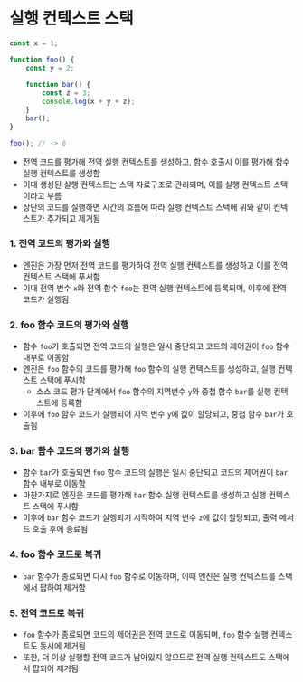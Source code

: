 # 실행 컨텍스트 스택

```js
const x = 1;

function foo() {
	const y = 2;
	
	function bar() {
		const z = 3;
		console.log(x + y + z);
	}
	bar();
}

foo(); // -> 6
```

* 전역 코드를 평가해 전역 실행 컨텍스트를 생성하고, 함수 호출시 이를 평가해 함수 실행 컨텍스트를 생성함
* 이때 생성된 실행 컨텍스트는 스택 자료구조로 관리되며, 이를 실행 컨텍스트 스택이라고 부름
* 상단의 코드를 실행하면 시간의 흐름에 따라 실행 컨텍스트 스택에 위와 같이 컨텍스트가 추가되고 제거됨

### 1. 전역 코드의 평가와 실행

* 엔진은 가장 먼저 전역 코드를 평가하여 전역 실행 컨텍스트를 생성하고 이를 전역 컨텍스트 스택에 푸시함
* 이때 전역 변수 `x`와 전역 함수 `foo`는 전역 실행 컨텍스트에 등록되며, 이후에 전역 코드가 실행됨

### 2. foo 함수 코드의 평가와 실행

* 함수 `foo`가 호출되면 전역 코드의 실행은 일시 중단되고 코드의 제어권이 `foo` 함수 내부로 이동함
* 엔진은 `foo` 함수의 코드를 평가해 `foo` 함수의 실행 컨텍스트를 생성하고, 실행 컨텍스트 스택에 푸시함
	* 소스 코드 평가 단계에서 `foo` 함수의 지역변수 `y`와 중첩 함수 `bar`를 실행 컨텍스트에 등록함
* 이후에 `foo` 함수 코드가 실행되어 지역 변수 `y`에 값이 할당되고, 중첩 함수 `bar`가 호출됨

### 3. bar 함수 코드의 평가와 실행

* 함수 `bar`가 호출되면 `foo` 함수 코드의 실행은 일시 중단되고 코드의 제어권이 `bar` 함수 내부로 이동함
* 마찬가지로 엔진은 코드를 평가해 `bar` 함수 실행 컨텍스트를 생성하고 실행 컨텍스트 스택에 푸시함
* 이후에 `bar` 함수 코드가 실행되기 시작하여 지역 변수 `z`에 값이 할당되고, 출력 메서드 호출 후에 종료됨

### 4. foo 함수 코드로 복귀

* `bar` 함수가 종료되면 다시 `foo` 함수로 이동하며, 이때 엔진은 실행 컨텍스트를 스택에서 팝하여 제거함

### 5. 전역 코드로 복귀

* `foo` 함수가 종료되면 코드의 제어권은 전역 코드로 이동되며, `foo` 함수 실행 컨텍스트도 동시에 제거됨
* 또한, 더 이상 실행할 전역 코드가 남아있지 않으므로 전역 실행 컨텍스트도 스택에서 팝되어 제거됨